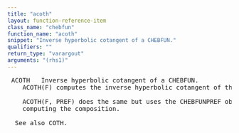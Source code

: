 ```yaml
---
title: "acoth"
layout: function-reference-item
class_name: "chebfun"
function_name: "acoth"
snippet: "Inverse hyperbolic cotangent of a CHEBFUN."
qualifiers: ""
return_type: "varargout"
arguments: "(rhs1)"
---
```


<pre class="help-text"> ACOTH   Inverse hyperbolic cotangent of a CHEBFUN.
    ACOTH(F) computes the inverse hyperbolic cotangent of the CHEBFUN F.
 
    ACOTH(F, PREF) does the same but uses the CHEBFUNPREF object PREF when
    computing the composition.
 
  See also COTH.
</pre>